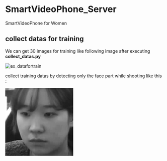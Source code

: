 # SmartVideoPhone_Server
SmartVideoPhone for Women

## collect datas for training
We can get 30 images for training like following image after executing **collect_datas.py**


![ex_datafortrain](./collecing_ex1.jpg)


collect training datas by detecting only the face part while shooting like this :


![ex_datafortrain](./1.2.jpg)
